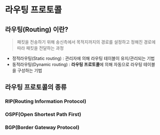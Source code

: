 # 라우팅 프로토콜

## 라우팅(Routing) 이란?
> 패킷을 전송하기 위해 송신측에서 목적지까지의 경로를 설정하고 정해진 경로에 따라 패킷을 전달하는 과정
  
- 정적라우팅(Static routing) : 관리자에 의해 라우팅 테이블이 유지/관리되는 기법
- 동적라우팅(Dynamic routing) : **라우팅 프로토콜**에 의해 자동으로 라우팅 테이블을 구성하는 기법

## 라우팅 프로토콜의 종류
### RIP(Routing Information Protocol)


### OSPF(Open Shortest Path First)


### BGP(Border Gateway Protocol)

